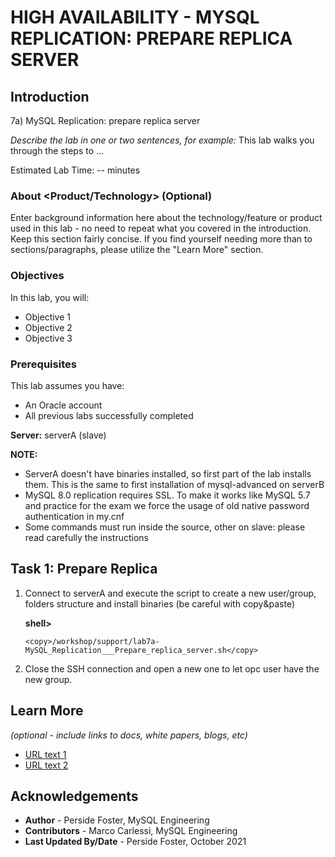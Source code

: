 # HIGH AVAILABILITY - MYSQL REPLICATION: PREPARE REPLICA SERVER

## Introduction

7a) MySQL Replication: prepare replica server

*Describe the lab in one or two sentences, for example:* This lab walks you through the steps to ...

Estimated Lab Time: -- minutes

### About <Product/Technology> (Optional)
Enter background information here about the technology/feature or product used in this lab - no need to repeat what you covered in the introduction. Keep this section fairly concise. If you find yourself needing more than to sections/paragraphs, please utilize the "Learn More" section.

### Objectives

In this lab, you will:
* Objective 1
* Objective 2
* Objective 3

### Prerequisites

This lab assumes you have:
* An Oracle account
* All previous labs successfully completed

**Server:** serverA (slave)

**NOTE:** 
- ServerA doesn't have binaries installed, so first part of the lab installs them. This is the same to first installation of mysql-advanced on serverB
- MySQL 8.0 replication requires SSL. To make it works like MySQL 5.7 and practice for the exam we force the usage of old native password authentication in my.cnf
- Some commands must run inside the source, other on slave: please read carefully the instructions


## Task 1: Prepare Replica

1.	Connect to serverA and execute the script to create a new user/group, folders structure and install binaries (be careful with copy&paste)

    **shell>** 
    ```
    <copy>/workshop/support/lab7a-MySQL_Replication___Prepare_replica_server.sh</copy>
    ```
2.	Close the SSH connection and open a new one to let opc user have the new group.


## Learn More

*(optional - include links to docs, white papers, blogs, etc)*

* [URL text 1](http://docs.oracle.com)
* [URL text 2](http://docs.oracle.com)

## Acknowledgements
* **Author** - Perside Foster, MySQL Engineering
* **Contributors** -  Marco Carlessi, MySQL Engineering
* **Last Updated By/Date** - Perside Foster, October 2021
